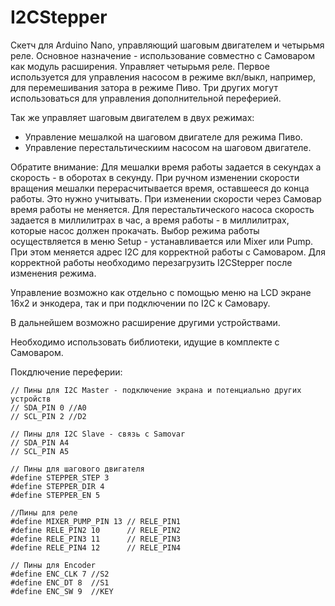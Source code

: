 # I2CStepper
 
Скетч для Arduino Nano, управляющий шаговым двигателем и четырьмя реле. Основное назначение - использование совместно с Самоваром как модуль расширения.
Управляет четырьмя реле. Первое используется для управления насосом в режиме вкл/выкл, например, для перемешивания затора в режиме Пиво. Три других могут использоваться для управления дополнительной переферией.

Так же управляет шаговым двигателем в двух режимах:

 - Управление мешалкой на шаговом двигателе для режима Пиво. 
 - Управление перестальтическиим насосом на шаговом двигателе.

Обратите внимание:
Для мешалки время работы задается в секундах а скорость - в оборотах в секунду. При ручном изменении скорости вращения мешалки перерасчитывается время, оставшееся до конца работы. Это нужно учитывать. При изменении скорости через Самовар время работы не меняется.
Для перестальтического насоса скорость задается в миллилитрах в час, а время работы - в миллилитрах, которые насос должен прокачать.
Выбор режима работы осуществляется в меню Setup - устанавливается или Mixer или Pump. При этом меняется адрес I2C для корректной работы с Самоваром. Для корректной работы необходимо перезагрузить I2CStepper после изменения режима.

Управление возможно как отдельно с помощью меню на LCD экране 16х2 и энкодера, так и при подключении по I2C к Самовару.

В дальнейшем возможно расширение другими устройствами.

Необходимо использовать библиотеки, идущие в комплекте с Самоваром.

Покдлючение переферии:


    // Пины для I2C Master - подключение экрана и потенциально других устройств
    // SDA_PIN 0 //A0
    // SCL_PIN 2 //D2

    // Пины для I2C Slave - связь с Samovar
    // SDA_PIN A4
    // SCL_PIN A5

    // Пины для шагового двигателя
    #define STEPPER_STEP 3
    #define STEPPER_DIR 4
    #define STEPPER_EN 5

    //Пины для реле
    #define MIXER_PUMP_PIN 13 // RELE_PIN1
    #define RELE_PIN2 10      // RELE_PIN2
    #define RELE_PIN3 11      // RELE_PIN3
    #define RELE_PIN4 12      // RELE_PIN4

    // Пины для Encoder
    #define ENC_CLK 7 //S2
    #define ENC_DT 8  //S1
    #define ENC_SW 9  //KEY
